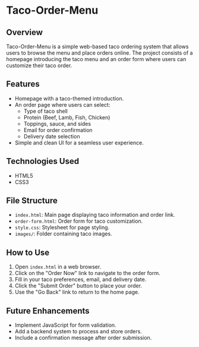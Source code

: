 # Taco-Order-Menu

## Overview
Taco-Order-Menu is a simple web-based taco ordering system that allows users to browse the menu and place orders online. The project consists of a homepage introducing the taco menu and an order form where users can customize their taco order.

## Features
- Homepage with a taco-themed introduction.
- An order page where users can select:
  - Type of taco shell
  - Protein (Beef, Lamb, Fish, Chicken)
  - Toppings, sauce, and sides
  - Email for order confirmation
  - Delivery date selection
- Simple and clean UI for a seamless user experience.

## Technologies Used
- HTML5
- CSS3

## File Structure
- `index.html`: Main page displaying taco information and order link.
- `order-form.html`: Order form for taco customization.
- `style.css`: Stylesheet for page styling.
- `images/`: Folder containing taco images.

## How to Use
1. Open `index.html` in a web browser.
2. Click on the "Order Now" link to navigate to the order form.
3. Fill in your taco preferences, email, and delivery date.
4. Click the "Submit Order" button to place your order.
5. Use the "Go Back" link to return to the home page.

## Future Enhancements
- Implement JavaScript for form validation.
- Add a backend system to process and store orders.
- Include a confirmation message after order submission.
